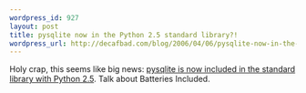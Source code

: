 ```yaml
--- 
wordpress_id: 927
layout: post
title: pysqlite now in the Python 2.5 standard library?!
wordpress_url: http://decafbad.com/blog/2006/04/06/pysqlite-now-in-the-python-25-standard-library
---
```

 <p>Holy crap, this seems like big news:  <a href="http://docs.python.org/dev/whatsnew/node14.html#SECTION0001440000000000000000">pysqlite is now included in the standard  library with Python 2.5</a>.  Talk about Batteries Included.</p>
